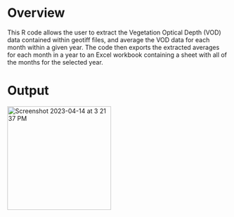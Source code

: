 # Overview
This R code allows the user to extract the Vegetation Optical Depth (VOD) data contained within geotiff files, and average the VOD data for each month
within a given year. The code then exports the extracted averages for each month in a year to an Excel workbook containing a sheet with all of the
months for the selected year.

# Output
<img width="236" alt="Screenshot 2023-04-14 at 3 21 37 PM" src="https://user-images.githubusercontent.com/89235804/232164475-bc6c4cf6-e133-4a19-8f02-6eee40f10b61.png">
